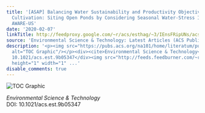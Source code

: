 ```yaml
---
title: '[ASAP] Balancing Water Sustainability and Productivity Objectives in Microalgae
  Cultivation: Siting Open Ponds by Considering Seasonal Water-Stress Impact Using
  AWARE-US'
date: '2020-02-07'
linkTitle: http://feedproxy.google.com/~r/acs/esthag/~3/IEnsFRipUNs/acs.est.9b05347
source: 'Environmental Science & Technology: Latest Articles (ACS Publications)'
description: '<p><img src="https://pubs.acs.org/na101/home/literatum/publisher/achs/journals/content/esthag/0/esthag.ahead-of-print/acs.est.9b05347/20200207/images/medium/es9b05347_0006.gif"
  alt="TOC Graphic"/></p><div><cite>Environmental Science & Technology</cite></div><div>DOI:
  10.1021/acs.est.9b05347</div><img src="http://feeds.feedburner.com/~r/acs/esthag/~4/IEnsFRipUNs"
  height="1" width="1" ...'
disable_comments: true
---
```

<p><img src="https://pubs.acs.org/na101/home/literatum/publisher/achs/journals/content/esthag/0/esthag.ahead-of-print/acs.est.9b05347/20200207/images/medium/es9b05347_0006.gif" alt="TOC Graphic"/></p><div><cite>Environmental Science & Technology</cite></div><div>DOI: 10.1021/acs.est.9b05347</div><img src="http://feeds.feedburner.com/~r/acs/esthag/~4/IEnsFRipUNs" height="1" width="1" ...